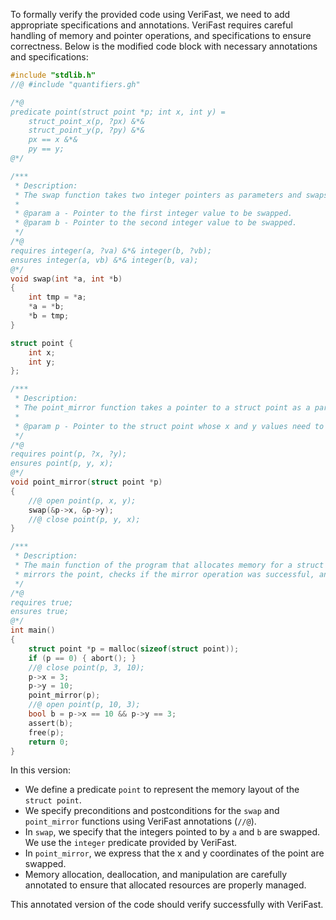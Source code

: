To formally verify the provided code using VeriFast, we need to add appropriate specifications and annotations. VeriFast requires careful handling of memory and pointer operations, and specifications to ensure correctness. Below is the modified code block with necessary annotations and specifications:

```c
#include "stdlib.h"
//@ #include "quantifiers.gh"

/*@
predicate point(struct point *p; int x, int y) =
    struct_point_x(p, ?px) &*&
    struct_point_y(p, ?py) &*&
    px == x &*&
    py == y;
@*/

/***
 * Description:
 * The swap function takes two integer pointers as parameters and swaps the values they point to.
 *
 * @param a - Pointer to the first integer value to be swapped.
 * @param b - Pointer to the second integer value to be swapped.
 */
/*@
requires integer(a, ?va) &*& integer(b, ?vb);
ensures integer(a, vb) &*& integer(b, va);
@*/
void swap(int *a, int *b) 
{
    int tmp = *a;
    *a = *b;
    *b = tmp;
}

struct point {
    int x;
    int y;
};

/***
 * Description:
 * The point_mirror function takes a pointer to a struct point as a parameter and swaps the x and y values of the point.
 *
 * @param p - Pointer to the struct point whose x and y values need to be swapped.
 */
/*@
requires point(p, ?x, ?y);
ensures point(p, y, x);
@*/
void point_mirror(struct point *p)
{
    //@ open point(p, x, y);
    swap(&p->x, &p->y);
    //@ close point(p, y, x);
}

/***
 * Description: 
 * The main function of the program that allocates memory for a struct point, initializes its x and y values, 
 * mirrors the point, checks if the mirror operation was successful, and frees the allocated memory before exiting.
 */
/*@
requires true;
ensures true;
@*/
int main()
{
    struct point *p = malloc(sizeof(struct point));
    if (p == 0) { abort(); }
    //@ close point(p, 3, 10);
    p->x = 3;
    p->y = 10;
    point_mirror(p);
    //@ open point(p, 10, 3);
    bool b = p->x == 10 && p->y == 3;
    assert(b);
    free(p);
    return 0;
}
```

In this version:

- We define a predicate `point` to represent the memory layout of the `struct point`.
- We specify preconditions and postconditions for the `swap` and `point_mirror` functions using VeriFast annotations (`//@`).
- In `swap`, we specify that the integers pointed to by `a` and `b` are swapped. We use the `integer` predicate provided by VeriFast.
- In `point_mirror`, we express that the x and y coordinates of the point are swapped.
- Memory allocation, deallocation, and manipulation are carefully annotated to ensure that allocated resources are properly managed.

This annotated version of the code should verify successfully with VeriFast.
